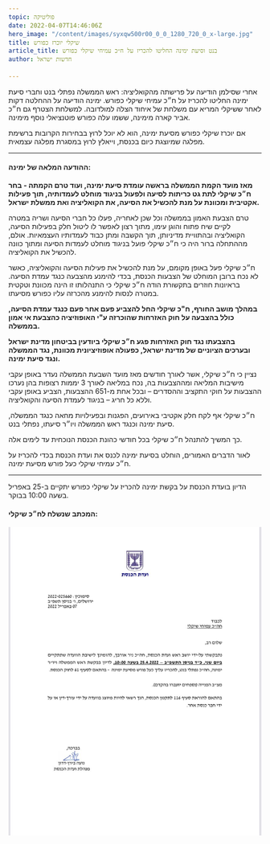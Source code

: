```yaml
---
topic: פוליטיקה
date: 2022-04-07T14:46:06Z
hero_image: "/content/images/syxqw500r00_0_0_1280_720_0_x-large.jpg"
title: שיקלי יוכרז כפורש
article_title: בנט וסיעת ימינה החליטו להכריז על ח״כ עמיחי שיקלי כפורש
author: חדשות ישראל

---
```

אחרי שסילמן הודיעה על פרישתה מהקואליציה: ראש הממשלה נפתלי בנט וחברי סיעת ימינה החליטו להכריז על ח״כ עמיחי שיקלי כפורש. ימינה הודיעה על ההחלטה דקות לאחר ששיקלי המריא עם משלחת של איחוד הצלה למולדובה. למשלחת הצטרף גם ח״כ אביר קארה מימינה, ששמו עלה כפורש פוטנציאלי נוסף מימינה.

אם יוכרז שיקלי כפורש מסיעת ימינה, הוא לא יוכל לרוץ בבחירות הקרובות ברשימת מפלגה שמיוצגת כיום בכנסת, וייאלץ לרוץ במסגרת מפלגה עצמאית. 

***

#### ההודעה המלאה של ימינה:

**מאז מועד הקמת הממשלה בראשה עומדת סיעת ימינה, ועוד טרם הקמתה - בחר ח״כ שיקלי לתת גט כריתות לסיעה ולפעול בניגוד מוחלט לעמדותיה, תוך פעילות אקטיבית ומכוונת על מנת להכשיל את הסיעה, את הקואליציה ואת ממשלת ישראל.**

טרם הצבעת האמון בממשלה וכל שכן לאחריה, פעלו כל חברי הסיעה ושריה במטרה לקיים שיח פתוח והוגן עימו, מתוך רצון לאפשר לו ליטול חלק בפעילות הסיעה, הקואליציה ובהתוויית מדיניותן, תוך הקשבה ומתן כבוד לעמדותיו העצמאיות. אולם, מההתחלה ברור היה כי ח״כ שיקלי פועל בניגוד מוחלט לעמדות הסיעה ומתוך כוונה להכשיל את הקואליציה.

ח״כ שיקלי פעל באופן מקומם, על מנת להכשיל את פעילות הסיעה והקואליציה, כאשר לא נכח ברובן המוחלט של הצבעות הכנסת, בכדי להימנע מהצבעה כנגד עמדת הסיעה. בראיונות חוזרים בתקשורת הודה ח״כ שיקלי כי התנהלותו זו הינה מכוונת וטקטית במטרה לנסות להימנע מהכרזה עליו כפורש מסיעתו.

**במהלך מושב החורף, ח"כ שיקלי החל להצביע פעם אחר פעם כנגד עמדת הסיעה, כולל בהצבעה על חוק האזרחות שהוכרזה ע"י האופוזיציה כהצבעת אי אמון בממשלה.**

**בהצבעתו נגד חוק האזרחות פגע ח״כ שיקלי ביודעין בביטחון מדינת ישראל ובערכים הציוניים של מדינת ישראל, כפעולה אופוזיציונית מכוונת, נגד הממשלה ונגד סיעת ימינה.**

נציין כי ח״כ שיקלי, אשר לאורך חודשים מאז מועד השבעת הממשלה נעדר באופן עקבי מישיבות המליאה ומההצבעות בה, נכח במליאה לאורך 3 יממות רצופות בהן נערכו ההצבעות על חוקי התקציב וההסדרים – ובכל אחת מ-651 ההצבעות, הצביע באופן עקבי וללא כל חריג – בניגוד לעמדת הסיעה והקואליציה.

ח״כ שיקלי אף לקח חלק אקטיבי באירועים, הפגנות ובפעילויות מחאה כנגד הממשלה, סיעת ימינה וכנגד ראש הממשלה ויו״ר סיעתו, נפתלי בנט.

כך המשיך להתנהל ח״כ שיקלי בכל חודשי כהונת הכנסת הנוכחית עד לימים אלה.

לאור הדברים האמורים, הוחלט בסיעת ימינה לכנס את ועדת הכנסת בכדי להכריז על ח״כ עמיחי שיקלי כעל פורש מסיעת ימינה.

***

הדיון בועדת הכנסת על בקשת ימינה להכריז על שיקלי כפורש יתקיים ב-25 באפריל בשעה 10:00 בבוקר.

#### המכתב שנשלח לח״כ שיקלי:

![](/content/images/img_0725.JPG)